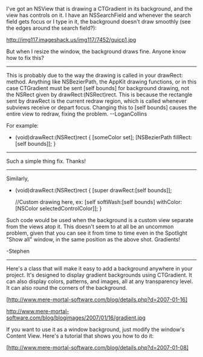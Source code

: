I've got an NSView that is drawing a CTGradient in its background, and the view has controls on it. I have an NSSearchField and whenever the search field gets focus or I type in it, the background doesn't draw smoothly (see the edges around the search field?):

http://img117.imageshack.us/img117/7452/guicp1.jpg

But when I resize the window, the background draws fine. Anyone know how to fix this?

----

This is probably due to the way the drawing is called in your drawRect: method. Anything like NSBezierPath, the AppKit drawing functions, or in this case CTGradient must be sent [self bounds] for background drawing, not the NSRect given by drawRect:(NSRect)rect. This is because the rectangle sent by drawRect is the current redraw region, which is called whenever subviews receive or depart focus. Changing this to [self bounds] causes the entire view to redraw, fixing the problem. --LoganCollins

For example:

    
- (void)drawRect:(NSRect)rect {
     [someColor set];
     [NSBezierPath fillRect:[self bounds]];
}


----

Such a simple thing fix. Thanks!

----
Similarly,

    
- (void)drawRect:(NSRect)rect {
     [super drawRect:[self bounds]];

     //Custom drawing here, ex:
     [self softWash:[self bounds] withColor:[NSColor selectedControlColor]];
}


Such code would be used when the background is a custom view separate from the views atop it.  This doesn't seem to at all be an uncommon problem, given that you can see it from time to time even in the Spotlight "Show all" window, in the same position as the above shot.  Gradients!

-Stephen

----

Here's a class that will make it easy to add a background anywhere in your project. It's designed to display gradient backgrounds using CTGradient. It can also display colors, patterns, and images, all at any transparency level. It can also round the corners of the background.

[http://www.mere-mortal-software.com/blog/details.php?d=2007-01-16]

http://www.mere-mortal-software.com/blog/blogimages/2007/01/16/gradient.jpg

If you want to use it as a window background, just modify the window's Content View. Here's a tutorial that shows you how to do it:

[http://www.mere-mortal-software.com/blog/details.php?d=2007-01-08]
